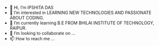 - 👋 Hi, I’m IPSHITA DAS
- 👀 I’m interested in LEARNING NEW TECHNOLOGIES AND PASSIONATE ABOUT CODING.
- 🌱 I’m currently learning B.E FROM BHILAI INSTITUTE OF TECHNOLOGY, RAIPUR.
- 💞️ I’m looking to collaborate on ...
- 📫 How to reach me ...

<!---
Ipshita-Das22/Ipshita-Das22 is a ✨ special ✨ repository because its `README.md` (this file) appears on your GitHub profile.
You can click the Preview link to take a look at your changes.
--->
